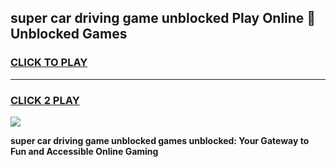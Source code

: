 
## super car driving game unblocked Play Online 👋 Unblocked Games
<h3>
<a href="https://premium.freeplayer.one?title=super_car_driving_game_unblocked&ref=19F">CLICK TO PLAY</a></h3>
<hr>

<h3>
<a href="https://premium.freeplayer.one?title=super_car_driving_game_unblocked&ref=19F">CLICK 2 PLAY</a>
  
</h3>

<a href="https://premium.freeplayer.one?title=super_car_driving_game_unblocked&ref=19F"><img src="https://clearcache.store/games.png"></a>


**super car driving game unblocked games unblocked: Your Gateway to Fun and Accessible Online Gaming**
